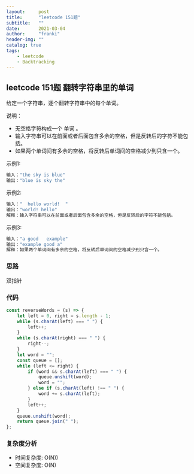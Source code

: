 ```yaml
---
layout:     post
title:      "leetcode 151题"
subtitle:   ""
date:       2021-03-04
author:     "franki"
header-img: ""
catalog: true
tags:
    - leetcode
    - Backtracking
---
```


## leetcode 151题 翻转字符串里的单词

给定一个字符串，逐个翻转字符串中的每个单词。

说明：

- 无空格字符构成一个 单词 。
- 输入字符串可以在前面或者后面包含多余的空格，但是反转后的字符不能包括。
- 如果两个单词间有多余的空格，将反转后单词间的空格减少到只含一个。

示例1:

```bash
输入："the sky is blue"
输出："blue is sky the"
```

示例2:

```bash
输入："  hello world!  "
输出："world! hello"
解释：输入字符串可以在前面或者后面包含多余的空格，但是反转后的字符不能包括。
```

示例3:

```bash
输入："a good   example"
输出："example good a"
解释：如果两个单词间有多余的空格，将反转后单词间的空格减少到只含一个。
```

### 思路

双指针

### 代码

```js
const reverseWords = (s) => {
    let left = 0, right = s.length - 1;
    while (s.charAt(left) === " ") {
        left++;
    }
    while (s.charAt(right) === " ") {
        right--;
    }
    let word = "";
    const queue = [];
    while (left <= right) {
        if (word && s.charAt(left) === " ") {
            queue.unshift(word);
            word = "";
        } else if (s.charAt(left) !== " ") {
            word += s.charAt(left);
        }
        left++;
    }
    queue.unshift(word);
    return queue.join(" ");
};
```

### 复杂度分析

- 时间复杂度: O(N))
- 空间复杂度: O(N)
